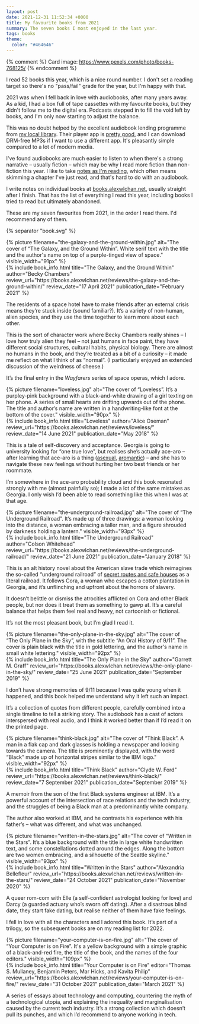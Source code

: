 ```yaml
---
layout: post
date: 2021-12-31 11:52:34 +0000
title: My favourite books from 2021
summary: The seven books I most enjoyed in the last year.
tags: books
theme:
  color: "#464646"
---
```


{% comment %}
Card image: https://www.pexels.com/photo/books-768125/
{% endcomment %}

I read 52 books this year, which is a nice round number.
I don't set a reading target so there's no "pass/fail" grade for the year, but I'm happy with that.

2021 was when I fell back in love with audiobooks, after many years away.
As a kid, I had a box full of tape cassettes with my favourite books, but they didn't follow me to the digital era.
Podcasts stepped in to fill the void left by books, and I'm only now starting to adjust the balance.

This was no doubt helped by the excellent audiobook lending programme from [my local library][herts].
Their player app is [pretty good][app], and I can download DRM-free MP3s if I want to use a different app.
It's pleasantly simple compared to a lot of modern media.

I've found audiobooks are much easier to listen to when there's a strong narrative – usually fiction – which may be why I read more fiction than non-fiction this year.
I like to take [notes as I'm reading][notes], which often means skimming a chapter I've just read, and that's hard to do with an audiobook.

I write notes on individual books at [books.alexwlchan.net][books], usually straight after I finish.
That has the list of everything I read this year, including books I tried to read but ultimately abandoned.

These are my seven favourites from 2021, in the order I read them.
I'd recommend any of them.

{% separator "book.svg" %}

<div class="book_review" id="becky_chambers">
  <div class="heading">
    <div class="book_cover">
      {%
        picture
        filename="the-galaxy-and-the-ground-within.jpg"
        alt="The cover of “The Galaxy, and the Ground Within”. White serif text with the title and the author's name on top of a purple-tinged view of space."
        visible_width="91px"
      %}
    </div>
    {%
      include book_info.html
      title="The Galaxy, and the Ground Within"
      author="Becky Chambers"      
      review_url="https://books.alexwlchan.net/reviews/the-galaxy-and-the-ground-within/"
      review_date="17 April 2021"
      publication_date="February 2021"
    %}
  </div>
  <div class="review_text">
    <p>
      The residents of a space hotel have to make friends after an external crisis means they&rsquo;re stuck inside (sound familiar?).
      It&rsquo;s a variety of non-human, alien species, and they use the time together to learn more about each other.
    </p>
    <p>
      This is the sort of character work where Becky Chambers really shines – I love how truly alien they feel &ndash; not just humans in face paint, they have different social structures, cultural habits, physical biology.
      There are almost no humans in the book, and they’re treated as a bit of a curiosity – it made me reflect on what I think of as &ldquo;normal&rdquo;.
      (I particularly enjoyed an extended discussion of the weirdness of cheese.)
    </p>
    <p>
      It&rsquo;s the final entry in the <em>Wayfarers</em> series of space operas, which I adore.
    </p>
  </div>
</div>

<div class="book_review" id="alice_oseman">
  <div class="heading">
    <div class="book_cover">
      {%
        picture
        filename="loveless.jpg"
        alt="The cover of “Loveless”. It’s a purpley-pink background with a black-and-white drawing of a girl texting on her phone. A series of small hearts are drifting upwards out of the phone. The title and author’s name are written in a handwriting-like font at the bottom of the cover."
        visible_width="90px"
      %}
    </div>
    {%
      include book_info.html
      title="Loveless"
      author="Alice Oseman"      
      review_url="https://books.alexwlchan.net/reviews/loveless/"
      review_date="14 June 2021"
      publication_date="May 2018"
    %}
  </div>
  <div class="review_text">
    <p>
      This is a tale of self-discovery and acceptance.
      Georgia is going to university looking for &ldquo;one true love&rdquo;, but realises she&rsquo;s actually ace-aro &ndash; after learning that ace-aro is a thing (<a href="https://en.wikipedia.org/wiki/Asexuality">asexual</a>, <a href="https://en.wikipedia.org/wiki/Romantic_orientation#Aromanticism">aromantic</a>) – and she has to navigate these new feelings without hurting her two best friends or her roommate.
    </p>
    <p>
      I&rsquo;m somewhere in the ace-aro probability cloud and this book resonated strongly with me (almost painfully so); I made a lot of the same mistakes as Georgia.
      I only wish I&rsquo;d been able to read something like this when I was at that age.
    </p>
  </div>
</div>

<div class="book_review" id="colson_whitehead">
  <div class="heading">
    <div class="book_cover">
      {%
        picture
        filename="the-underground-railroad.jpg"
        alt="The cover of “The Underground Railroad”. It’s made up of three drawings: a woman looking into the distance, a woman embracing a taller man, and a figure shrouded by darkness holding a lantern."
        visible_width="93px"
      %}
    </div>
    {%
      include book_info.html
      title="The Underground Railroad"
      author="Colson Whitehead"      
      review_url="https://books.alexwlchan.net/reviews/the-underground-railroad/"
      review_date="21 June 2021"
      publication_date="January 2018"
    %}
  </div>
  <div class="review_text">
    <p>
      This is an alt history novel about the American slave trade which reimagines the so-called &ldquo;underground railroad&rdquo; of <a href="https://en.wikipedia.org/wiki/Underground_Railroad">secret routes and safe houses</a> as a literal railroad.
      It follows Cora, a woman who escapes a cotton plantation in Georgia, and it&rsquo;s unflinching and upfront about the horrors of slavery.
    </p>
    <p>
      It doesn’t belittle or dismiss the atrocities afflicted on Cora and other Black people, but nor does it treat them as something to gawp at.
      It’s a careful balance that helps them feel real and heavy, not cartoonish or fictional.
    </p>
    <p>
      It’s not the most pleasant book, but I’m glad I read it.
    </p>
  </div>
</div>

<div class="book_review" id="garrett_graff">
  <div class="heading">
    <div class="book_cover">
      {%
        picture
        filename="the-only-plane-in-the-sky.jpg"
        alt="The cover of “The Only Plane in the Sky”, with the subtitle “An Oral History of 9/11”. The cover is plain black with the title in gold lettering, and the author's name in small white lettering."
        visible_width="92px"
      %}
    </div>
    {%
      include book_info.html
      title="The Only Plane in the Sky"
      author="Garrett M. Graff"      
      review_url="https://books.alexwlchan.net/reviews/the-only-plane-in-the-sky/"
      review_date="25 June 2021"
      publication_date="September 2019"
    %}
  </div>
  <div class="review_text">
    <p>
      I don&rsquo;t have strong memories of 9/11 because I was quite young when it happened, and this book helped me understand why it left such an impact.
    </p>
    <p>
      It&rsquo;s a collection of quotes from different people, carefully combined into a single timeline to tell a striking story.
      The audiobook has a cast of actors interspersed with real audio, and I think it worked better than if I&rsquo;d read it on the printed page.
    </p>
  </div>
</div>

<div class="book_review" id="clyde_w_ford">
  <div class="heading">
    <div class="book_cover">
      {%
        picture
        filename="think-black.jpg"
        alt="The cover of “Think Black”. A man in  a flak cap and dark glasses is holding a newspaper and looking towards the camera. The title is prominently displayed, with the word “Black” made up of horizontal stripes similar to the IBM logo."
        visible_width="92px"
      %}
    </div>
    {%
      include book_info.html
      title="Think Black"
      author="Clyde W. Ford"      
      review_url="https://books.alexwlchan.net/reviews/think-black/"
      review_date="7 September 2021"
      publication_date="September 2019"
    %}
  </div>
  <div class="review_text">
    <p>
      A memoir from the son of the first Black systems engineer at IBM.
      It&rsquo;s a powerful account of the intersection of race relations and the tech industry, and the struggles of being a Black man at a predominantly white company.
    </p>
    <p>
      The author also worked at IBM, and he contrasts his experience with his father&rsquo;s &ndash; what was different, and what was unchanged.
    </p>
  </div>
</div>

<div class="book_review" id="alexandria_bellefleur">
  <div class="heading">
    <div class="book_cover">
      {%
        picture
        filename="written-in-the-stars.jpg"
        alt="The cover of “Written in the Stars”. It’s a blue background with the title in large white handwritten text, and some constellations dotted around the edges. Along the bottom are two women embracing, and a silhouette of the Seattle skyline."
        visible_width="93px"
      %}
    </div>
    {%
      include book_info.html
      title="Written in the Stars"
      author="Alexandria Bellefleur"      
      review_url="https://books.alexwlchan.net/reviews/written-in-the-stars/"
      review_date="24 October 2021"
      publication_date="November 2020"
    %}
  </div>
  <div class="review_text">
    <p>
      A queer rom-com with Elle (a self-confident astrologist looking for love) and Darcy (a guarded actuary who&rsquo;s sworn off dating).
      After a disastrous blind date, they start fake dating, but realise neither of them have fake feelings.
    </p>
    <p>
      I fell in love with all the characters and I adored this book.
      It&rsquo;s part of a trilogy, so the subsequent books are on my reading list for 2022.
    </p>
  </div>
</div>

<div class="book_review" id="computer_fire">
  <div class="heading">
    <div class="book_cover">
      {%
        picture
        filename="your-computer-is-on-fire.jpg"
        alt="The cover of “Your Computer is on Fire”. It's a yellow background with a simple graphic of a black-and-red fire, the title of the book, and the names of the four editors."
        visible_width="109px"
      %}
    </div>
    {%
      include book_info.html
      title="Your Computer is on Fire"
      editor="Thomas S. Mullaney, Benjamin Peters, Mar Hicks, and Kavita Philip"      
      review_url="https://books.alexwlchan.net/reviews/your-computer-is-on-fire/"
      review_date="31 October 2021"
      publication_date="March 2021"
    %}
  </div>
  <div class="review_text">
    <p>
      A series of essays about technology and computing, countering the myth of a technological utopia, and explaining the inequality and marginalisation caused by the current tech industry.
      It&rsquo;s a strong collection which doesn&rsquo;t pull its punches, and which I&rsquo;d recommend to anyone working in tech.
    </p>
  </div>
</div>

[herts]: https://www.hertfordshire.gov.uk/services/libraries-and-archives/books-and-reading/ebooks-and-audiobooks/ebooks-and-audiobooks.aspx
[app]: https://twitter.com/alexwlchan/status/1418827399702224896
[books]: https://books.alexwlchan.net/reviews/#books_by_year_2021
[notes]: /2020/11/how-i-read-non-fiction-books/
